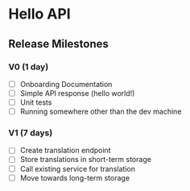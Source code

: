 # Hello API

## Release Milestones

### V0 (1 day)

- [ ] Onboarding Documentation
- [ ] Simple API response (hello world!)
- [ ] Unit tests
- [ ] Running somewhere other than the dev machine

### V1 (7 days)

- [ ] Create translation endpoint
- [ ] Store translations in short-term storage
- [ ] Call existing service for translation
- [ ] Move towards long-term storage
